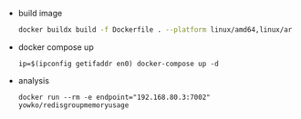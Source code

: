 
- build image
    ```bash
    docker buildx build -f Dockerfile . --platform linux/amd64,linux/arm64 -t yowko/redisgroupmemoryusage --push 
    ```

- docker compose up

    ```
    ip=$(ipconfig getifaddr en0) docker-compose up -d
    ```

- analysis

    ```
    docker run --rm -e endpoint="192.168.80.3:7002" yowko/redisgroupmemoryusage
    ```